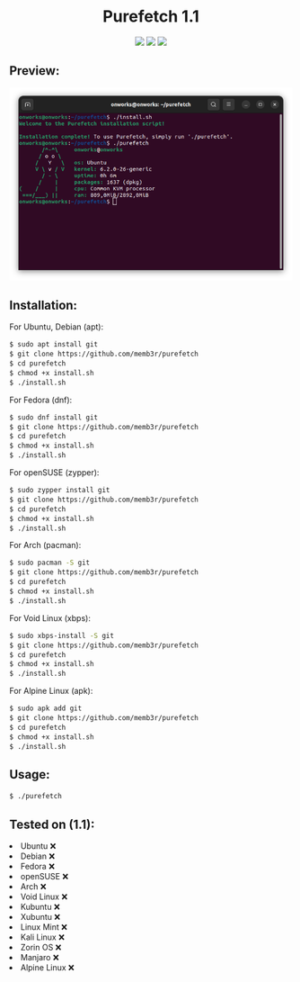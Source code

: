 <h1 align="center">Purefetch 1.1</h1>
<p align="center">
  <img src="https://img.shields.io/github/repo-size/memb3r/purefetch"> <img src="https://img.shields.io/github/languages/top/memb3r/purefetch?color=green"> <img src="https://img.shields.io/github/last-commit/memb3r/purefetch">
</p>

<h2>Preview: </h2>
<p align="center"><img src="window.png"></p>

<h2>Installation: </h2>

<p>For Ubuntu, Debian (apt):</p>

```bash
$ sudo apt install git
$ git clone https://github.com/memb3r/purefetch
$ cd purefetch
$ chmod +x install.sh
$ ./install.sh
```

<p>For Fedora (dnf):</p>

```bash
$ sudo dnf install git
$ git clone https://github.com/memb3r/purefetch
$ cd purefetch
$ chmod +x install.sh
$ ./install.sh
```

<p>For openSUSE (zypper):</p>

```bash
$ sudo zypper install git
$ git clone https://github.com/memb3r/purefetch
$ cd purefetch
$ chmod +x install.sh
$ ./install.sh
```

<p>For Arch (pacman):</p>

```bash
$ sudo pacman -S git
$ git clone https://github.com/memb3r/purefetch
$ cd purefetch
$ chmod +x install.sh
$ ./install.sh
```

<p>For Void Linux (xbps):</p>

```bash
$ sudo xbps-install -S git
$ git clone https://github.com/memb3r/purefetch
$ cd purefetch
$ chmod +x install.sh
$ ./install.sh
```

<p>For Alpine Linux (apk):</p>

```bash
$ sudo apk add git
$ git clone https://github.com/memb3r/purefetch
$ cd purefetch
$ chmod +x install.sh
$ ./install.sh
```

<h2>Usage:</h2>

```bash
$ ./purefetch
```

<h2>Tested on (1.1):</h2>
<li>Ubuntu ❌</li>
<li>Debian ❌</li>
<li>Fedora ❌</li>
<li>openSUSE ❌</li>
<li>Arch ❌</li>
<li>Void Linux ❌</li>
<li>Kubuntu ❌</li>
<li>Xubuntu ❌</li>
<li>Linux Mint ❌</li>
<li>Kali Linux ❌</li>
<li>Zorin OS ❌</li>
<li>Manjaro ❌</li>
<li>Alpine Linux ❌</li>
